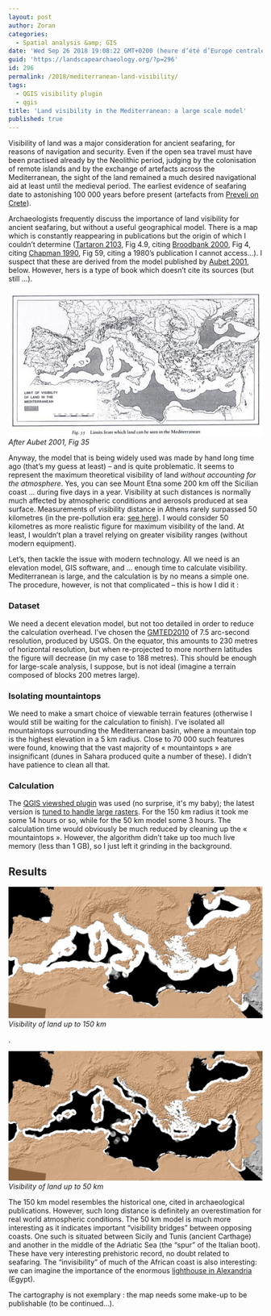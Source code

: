 ```yaml
---
layout: post
author: Zoran
categories:
  - Spatial analysis &amp; GIS
date: 'Wed Sep 26 2018 19:08:22 GMT+0200 (heure d’été d’Europe centrale)'
guid: 'https://landscapearchaeology.org/?p=296'
id: 296
permalink: /2018/mediterranean-land-visibility/
tags:
  - QGIS visibility plugin
  - qgis
title: 'Land visibility in the Mediterranean: a large scale model'
published: true
---
```


Visibility of land was a major consideration for ancient seafaring, for reasons of navigation and security. Even if the open sea travel must have been practised already by the Neolithic period, judging by the colonisation of remote islands and by the exchange of artefacts across the Mediterranean, the sight of the land remained a much desired navigational aid at least until the medieval period. The earliest evidence of seafaring date to astonishing 100 000 years before present (artefacts from <a href="https://www.peabody.harvard.edu/files/17_Ruunels_et.al_start.pdf">Preveli on Crete</a>).

Archaeologists frequently discuss the importance of land visibility for ancient seafaring, but without a useful geographical model. There is a map which is constantly reappearing in publications but the origin of which I couldn’t determine (<a href="https://books.google.fr/books?id=sZbqAAAAQBAJ">Tartaron 2103</a>, Fig 4.9, citing <a href="https://books.google.fr/books?id=qbYiW13TJ6UC">Broodbank 2000</a>, Fig 4, citing <a href="https://books.google.fr/books?id=yD49AAAAIAAJ">Chapman 1990</a>, Fig 59, citing a 1980’s publication I cannot access…). I suspect that these are derived from the model published by <a href="https://books.google.fr/books?id=B7SLWT2vpNcC">Aubet 2001</a>, below. However, hers is a type of book which doesn’t cite its sources (but still …).

![](/wp/wp-content/uploads/2018/09/Aubet-Phoenicians-Land-visibility.jpg)
*After Aubet 2001, Fig 35*

Anyway, the model that is being widely used was made by hand long time ago (that’s my guess at least) – and is quite problematic. It seems to represent the maximum theoretical visibility of land <em>without accounting for the atmosphere</em>. Yes, you can see Mount Etna some 200 km off the Sicilian coast … during five days in a year. Visibility at such distances is normally much affected by atmospheric conditions and aerosols produced at sea surface. Measurements of visibility distance in Athens rarely surpassed 50 kilometres (in the pre-pollution era: <a href="https://www.researchgate.net/publication/308039259_Long-term_visibility_variation_in_Athens_1931-2013_A_proxy_for_local_and_regional_atmospheric_aerosol_loads">see here</a>). I would consider 50 kilometres as more realistic figure for maximum visibility of the land. At least, I wouldn’t plan a travel relying on greater visibility ranges (without modern equipment).

Let’s, then tackle the issue with modern technology. All we need is an elevation model, GIS software, and … enough time to calculate visibility. Mediterranean is large, and the calculation is by no means a simple one. The procedure, however, is not that complicated – this is how I did it :

<h3>Dataset</h3>

We need a decent elevation model, but not too detailed in order to reduce the calculation overhead. I’ve chosen the <a href="https://www.usgs.gov/land-resources/eros/coastal-changes-and-impacts/gmted2010">GMTED2010</a> of 7.5 arc-second resolution, produced by USGS. On the equator, this amounts to 230 metres of horizontal resolution, but when re-projected to more northern latitudes the figure will decrease (in my case to 188 metres). This should be enough for large-scale analysis, I suppose, but is not ideal (imagine a terrain composed of blocks 200 metres large).

<h3>Isolating mountaintops</h3>

We need to make a smart choice of viewable terrain features (otherwise I would still be waiting for the calculation to finish). I’ve isolated all mountaintops surrounding the Mediterranean basin, where a mountain top is the highest elevation in a 5 km radius. Close to 70 000 such features were found, knowing that the vast majority of « mountaintops » are insignificant (dunes in Sahara produced quite a number of these). I didn’t have patience to clean all that.

<h3>Calculation</h3>

The <a href="http://www.zoran-cuckovic.from.hr/QGIS-visibility-analysis/">QGIS viewshed plugin</a> was used (no surprise, it's my baby); the latest version is <a href="/2018/visibility-analysis-0-6-4/">tuned to handle large rasters</a>. For the 150 km radius it took me some 14 hours or so, while for the 50 km model some 3 hours. The calculation time would obviously be much reduced by cleaning up the « mountaintops ». However, the algorithm didn’t take up too much live memory (less than 1 GB), so I just left it grinding in the background.

<h2>Results</h2>

[![](/wp/wp-content/uploads/2018/09/Model-150-km.jpg)](/wp/wp-content/uploads/2018/09/Model-150-km.jpg)
*Visibility of land up to 150 km*

.

[![](/wp/wp-content/uploads/2018/09/Model-50-km.jpg)](/wp/wp-content/uploads/2018/09/Model-50-km.jpg)
*Visibility of land up to 50 km*


The 150 km model resembles the historical one, cited in archaeological publications. However, such long distance is definitely an overestimation for real world atmospheric conditions. The 50 km model is much more interesting as it indicates important “visibility bridges” between opposing coasts. One such is situated between Sicily and Tunis (ancient Carthage) and another in the middle of the Adriatic Sea (the “spur” of the Italian boot). These have very interesting prehistoric record, no doubt related to seafaring.  The “invisibility” of much of the African coast is also interesting: we can imagine the importance of the enormous <a href="https://www.ancient.eu/Lighthouse_of_Alexandria/">lighthouse in Alexandria</a> (Egypt).

The cartography is not exemplary : the map needs some make-up to be publishable (to be continued...).
